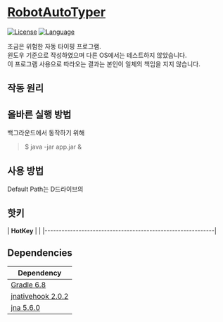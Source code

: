# [RobotAutoTyper](https://github.com/in-genieur/RobotAutoTyper)

[![License](https://img.shields.io/badge/license-AGPL%20v3.0%2B-brightgreen.svg)](https://www.gnu.org/licenses/agpl-3.0.html)
[![Language](https://img.shields.io/badge/java-14-yellowgreen)](https://openjdk.java.net/projects/jdk/14/)

조금은 위험한 자동 타이핑 프로그램. <br>
윈도우 기준으로 작성하였으며 다른 OS에서는 테스트하지 않았습니다. <br>
이 프로그램 사용으로 따라오는 결과는 본인이 일체의 책임을 지지 않습니다. <br>

## 작동 원리



## 올바른 실행 방법

백그라운드에서 동작하기 위해

> $ java -jar app.jar &
 
## 사용 방법 

Default Path는 D드라이브의 

## 핫키

| **HotKey**       |                                         |
|------------------------------------------------------------|


## Dependencies

| **Dependency**                                             |
|------------------------------------------------------------|
| [Gradle 6.8](https://github.com/lz4/lz4)                   | 
| [jnativehook 2.0.2](https://github.com/Cyan4973/xxHash)    | 
| [jna 5.6.0](https://github.com/lz4/lz4)                    | 

